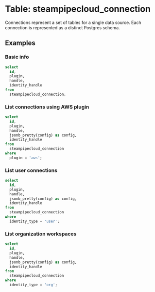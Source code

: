 # Table: steampipecloud_connection

Connections represent a set of tables for a single data source. Each connection is represented as a distinct Postgres schema.

## Examples

### Basic info

```sql
select
  id,
  plugin,
  handle,
  identity_handle
from
  steampipecloud_connection;
```

### List connections using AWS plugin

```sql
select
  id,
  plugin,
  handle,
  jsonb_pretty(config) as config,
  identity_handle
from
  steampipecloud_connection
where
  plugin = 'aws';
```

### List user connections

```sql
select
  id,
  plugin,
  handle,
  jsonb_pretty(config) as config,
  identity_handle
from
  steampipecloud_connection
where
  identity_type = 'user';
```

### List organization workspaces

```sql
select
  id,
  plugin,
  handle,
  jsonb_pretty(config) as config,
  identity_handle
from
  steampipecloud_connection
where
  identity_type = 'org';
```
